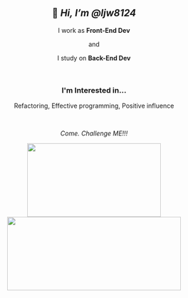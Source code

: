 <div align='center'>

## 👋 _Hi, I’m @ljw8124_

I work as **Front-End Dev**

and

I study on **Back-End Dev**

</br>

### I'm Interested in...
Refactoring, Effective programming, Positive influence

</div>

</br>
<!--
<div align="center">

### And I can...
  
<img src="https://img.shields.io/badge/JavaScript-F7DF1E?style=for-the-badge&logo=JavaScript&logoColor=white"/>
<img src="https://img.shields.io/badge/TypeScript-3178C6?style=for-the-badge&logo=TypeScript&logoColor=white"/>
<img src="https://img.shields.io/badge/REACT-61DAFB?style=for-the-badge&logo=react&logoColor=white"/>
<img src="https://img.shields.io/badge/C-A8B9CC?style=for-the-badge&logo=C&logoColor=white"/>
<img src="https://img.shields.io/badge/C++-00599C?style=for-the-badge&logo=Cplusplus&logoColor=white"/>
<img src="https://img.shields.io/badge/Dart-0175C2?style=for-the-badge&logo=Dart&logoColor=white"/>
<img src="https://img.shields.io/badge/flutter-02569B?style=for-the-badge&logo=flutter&logoColor=white"/>
<img src="https://img.shields.io/badge/JAVA-brown?style=for-the-badge&logo=java&logoColor=white"/>

</br>

<img src="https://img.shields.io/badge/Node.js-339933?style=for-the-badge&logo=Node.js&logoColor=white"/>
<img src="https://img.shields.io/badge/NestJs-E0234E?style=for-the-badge&logo=Nestjs&logoColor=white"/>
<img src="https://img.shields.io/badge/MySQL-4479A1?style=for-the-badge&logo=mysql&logoColor=white"/>
<img src="https://img.shields.io/badge/MongoDB-47A248?style=for-the-badge&logo=MongoDB&logoColor=white"/>
<img src="https://img.shields.io/badge/LINUX-FCC624?style=for-the-badge&logo=LINUX&logoColor=white"/>



</div>

</br>
</br>
</br>
-->

<div align='center'>

_Come. Challenge ME!!!_


  <a href="s">
    <img src="https://github-readme-stats.vercel.app/api/top-langs/?username=ljw8124&exclude_repo=ljw8124.github.io&layout=compact&theme=transparent" width="300px" height="165px"/>
  </a>
  <a href="s">
    <img src="https://github-readme-stats.vercel.app/api?username=ljw8124&theme=transparent&show_icons=true" width="390px" height="165px" />
  </a>
</div>


